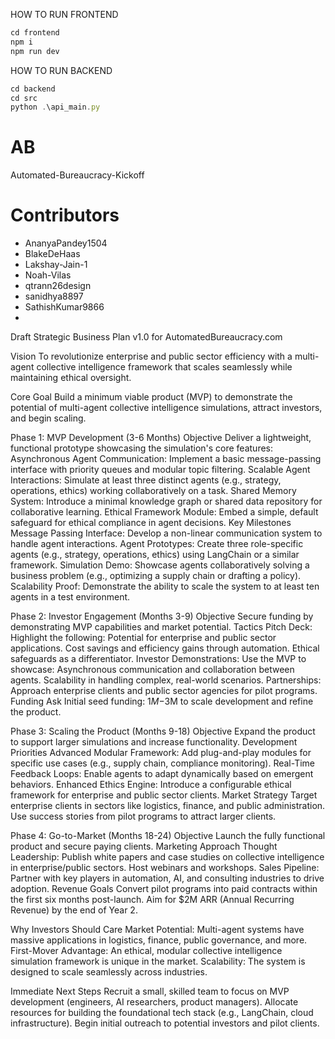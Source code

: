 HOW TO RUN FRONTEND

```javascript
cd frontend
npm i
npm run dev
```
HOW TO RUN BACKEND 

```javascript
cd backend
cd src
python .\api_main.py
```


# AB
Automated-Bureaucracy-Kickoff


# Contributors
- AnanyaPandey1504
- BlakeDeHaas
- Lakshay-Jain-1
- Noah-Vilas
- qtrann26design
- sanidhya8897
- SathishKumar9866
- 

Draft Strategic Business Plan v1.0 for AutomatedBureaucracy.com

Vision
To revolutionize enterprise and public sector efficiency with a multi-agent collective intelligence framework that scales seamlessly while maintaining ethical oversight.

Core Goal
Build a minimum viable product (MVP) to demonstrate the potential of multi-agent collective intelligence simulations, attract investors, and begin scaling.

Phase 1: MVP Development (3-6 Months)
Objective
Deliver a lightweight, functional prototype showcasing the simulation's core features:
Asynchronous Agent Communication: Implement a basic message-passing interface with priority queues and modular topic filtering.
Scalable Agent Interactions: Simulate at least three distinct agents (e.g., strategy, operations, ethics) working collaboratively on a task.
Shared Memory System: Introduce a minimal knowledge graph or shared data repository for collaborative learning.
Ethical Framework Module: Embed a simple, default safeguard for ethical compliance in agent decisions.
Key Milestones
Message Passing Interface: Develop a non-linear communication system to handle agent interactions.
Agent Prototypes: Create three role-specific agents (e.g., strategy, operations, ethics) using LangChain or a similar framework.
Simulation Demo: Showcase agents collaboratively solving a business problem (e.g., optimizing a supply chain or drafting a policy).
Scalability Proof: Demonstrate the ability to scale the system to at least ten agents in a test environment.

Phase 2: Investor Engagement (Months 3-9)
Objective
Secure funding by demonstrating MVP capabilities and market potential.
Tactics
Pitch Deck: Highlight the following:
Potential for enterprise and public sector applications.
Cost savings and efficiency gains through automation.
Ethical safeguards as a differentiator.
Investor Demonstrations: Use the MVP to showcase:
Asynchronous communication and collaboration between agents.
Scalability in handling complex, real-world scenarios.
Partnerships: Approach enterprise clients and public sector agencies for pilot programs.
Funding Ask
Initial seed funding: $1M-$3M to scale development and refine the product.

Phase 3: Scaling the Product (Months 9-18)
Objective
Expand the product to support larger simulations and increase functionality.
Development Priorities
Advanced Modular Framework:
Add plug-and-play modules for specific use cases (e.g., supply chain, compliance monitoring).
Real-Time Feedback Loops:
Enable agents to adapt dynamically based on emergent behaviors.
Enhanced Ethics Engine:
Introduce a configurable ethical framework for enterprise and public sector clients.
Market Strategy
Target enterprise clients in sectors like logistics, finance, and public administration.
Use success stories from pilot programs to attract larger clients.

Phase 4: Go-to-Market (Months 18-24)
Objective
Launch the fully functional product and secure paying clients.
Marketing Approach
Thought Leadership:
Publish white papers and case studies on collective intelligence in enterprise/public sectors.
Host webinars and workshops.
Sales Pipeline:
Partner with key players in automation, AI, and consulting industries to drive adoption.
Revenue Goals
Convert pilot programs into paid contracts within the first six months post-launch.
Aim for $2M ARR (Annual Recurring Revenue) by the end of Year 2.

Why Investors Should Care
Market Potential: Multi-agent systems have massive applications in logistics, finance, public governance, and more.
First-Mover Advantage: An ethical, modular collective intelligence simulation framework is unique in the market.
Scalability: The system is designed to scale seamlessly across industries.

Immediate Next Steps
Recruit a small, skilled team to focus on MVP development (engineers, AI researchers, product managers).
Allocate resources for building the foundational tech stack (e.g., LangChain, cloud infrastructure).
Begin initial outreach to potential investors and pilot clients.
